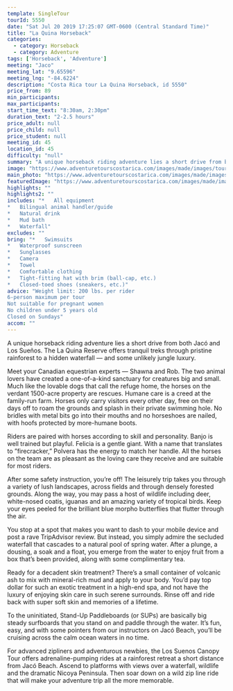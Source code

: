 ```yaml
---
template: SingleTour
tourId: 5550
date: "Sat Jul 20 2019 17:25:07 GMT-0600 (Central Standard Time)"
title: "La Quina Horseback"
categories: 
  - category: Horseback
  - category: Adventure
tags: ['Horseback', 'Adventure']
meeting: "Jaco"
meeting_lat: "9.65596"
meeting_lng: "-84.6224"
description: "Costa Rica tour La Quina Horseback, id 5550"
price_from: 89
min_participants: 
max_participants: 
start_time_text: "8:30am, 2:30pm"
duration_text: "2-2.5 hours"
price_adult: null
price_child: null
price_student: null
meeting_id: 45
location_id: 45
difficulty: "null"
summary: "A unique horseback riding adventure lies a short drive from both Jacó and Los Sueños. The La Quina Reserve offers tranquil treks through pristine rainforest to a hidden waterfall — and some unlikely jungle luxury. Meet your Canadian equestrian experts — Shawna and Rob. The two a...."
image: "https://www.adventuretourscostarica.com/images/made/images/tours/Horseback/horseback-tours-jaco-los-suenos_350_250_c1.jpg"
main_photo: "https://www.adventuretourscostarica.com/images/made/images/tours/Horseback/horseback-tours-jaco-los-suenos_350_250_c1.jpg"
featuredImage: "https://www.adventuretourscostarica.com/images/made/images/tours/Horseback/horseback-tours-jaco-los-suenos_350_250_c1.jpg"
highlights: ""
highlights2: ""
includes: "*   All equipment
*   Bilingual animal handler/guide
*   Natural drink
*   Mud bath
*   Waterfall"
excludes: ""
bring: "*   Swimsuits
*   Waterproof sunscreen
*   Sunglasses
*   Camera
*   Towel
*   Comfortable clothing
*   Tight-fitting hat with brim (ball-cap, etc.)
*   Closed-toed shoes (sneakers, etc.)"
advice: "Weight limit: 200 lbs. per rider  
6-person maximum per tour  
Not suitable for pregnant women  
No children under 5 years old  
Closed on Sundays"
accom: ""
---
```

A unique horseback riding adventure lies a short drive from both Jacó and Los Sueños. The La Quina Reserve offers tranquil treks through pristine rainforest to a hidden waterfall — and some unlikely jungle luxury.

Meet your Canadian equestrian experts — Shawna and Rob. The two animal lovers have created a one-of-a-kind sanctuary for creatures big and small. Much like the lovable dogs that call the refuge home, the horses on the verdant 1500-acre property are rescues. Humane care is a creed at the family-run farm. Horses only carry visitors every other day, free on their days off to roam the grounds and splash in their private swimming hole. No bridles with metal bits go into their mouths and no horseshoes are nailed, with hoofs protected by more-humane boots.

Riders are paired with horses according to skill and personality. Banjo is well trained but playful. Felicia is a gentle giant. With a name that translates to ”firecracker,” Polvera has the energy to match her handle. All the horses on the team are as pleasant as the loving care they receive and are suitable for most riders.

After some safety instruction, you’re off! The leisurely trip takes you through a variety of lush landscapes, across fields and through densely forested grounds. Along the way, you may pass a host of wildlife including deer, white-nosed coatis, iguanas and an amazing variety of tropical birds. Keep your eyes peeled for the brilliant blue morpho butterflies that flutter through the air.

You stop at a spot that makes you want to dash to your mobile device and post a rave TripAdvisor review. But instead, you simply admire the secluded waterfall that cascades to a natural pool of spring water. After a plunge, a dousing, a soak and a float, you emerge from the water to enjoy fruit from a box that’s been provided, along with some complimentary tea.

Ready for a decadent skin treatment? There’s a small container of volcanic ash to mix with mineral-rich mud and apply to your body. You’d pay top dollar for such an exotic treatment in a high-end spa, and not have the luxury of enjoying skin care in such serene surrounds. Rinse off and ride back with super soft skin and memories of a lifetime.

To the uninitiated, Stand-Up Paddleboards (or SUPs) are basically big steady surfboards that you stand on and paddle through the water. It’s fun, easy, and with some pointers from our instructors on Jacó Beach, you’ll be cruising across the calm ocean waters in no time.

For advanced zipliners and adventurous newbies, the Los Suenos Canopy Tour offers adrenaline-pumping rides at a rainforest retreat a short distance from Jacó Beach. Ascend to platforms with views over a waterfall, wildlife and the dramatic Nicoya Peninsula. Then soar down on a wild zip line ride that will make your adventure trip all the more memorable.